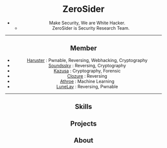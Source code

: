 <div align="center">

# ZeroSider
- Make Security, We are White Hacker. 
  - ZeroSider is Security Research Team.

<hr>

## Member

- <a href="https://github.com/haruster">Haruster</a> : Pwnable, Reversing, Webhacking, Cryptography
- <a href="https://github.com/soundssky">Soundssky</a> : Reversing, Cryptography
- <a href="https://github.com/soundssky">Kazusa</a> : Cryptography, Forensic
- <a href="https://github.com/soundssky">Clozure</a> : Reversing
- <a href="https://github.com/soundssky">Athroe</a> : Machine Learning
- <a href="https://github.com/soundssky">LuneLay</a> : Reversing, Pwnable

<hr>

## Skills



## Projects


## About

</div>
